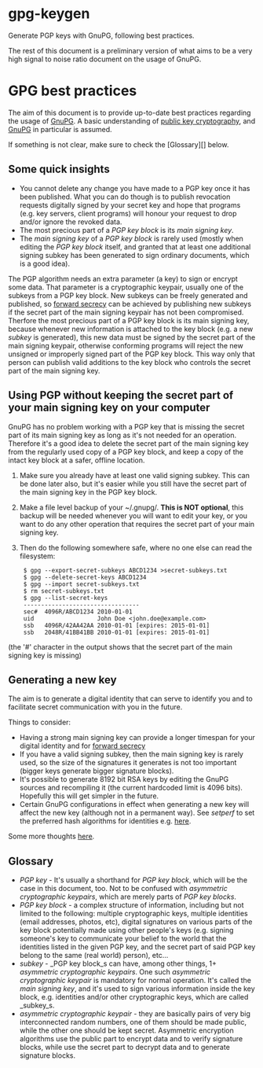 # gpg-keygen #

Generate PGP keys with GnuPG, following best practices.

The rest of this document is a preliminary version of what aims to be a very high signal to noise ratio document on the usage of GnuPG.

# GPG best practices #

The aim of this document is to provide up-to-date best practices regarding the usage of [GnuPG](http://www.gnupg.org/). A basic understanding of [public key cryptography](http://en.wikipedia.org/wiki/Public-key_cryptography), and [GnuPG](http://www.gnupg.org/) in particular is assumed.

If something is not clear, make sure to check the [Glossary][] below.

## Some quick insights ##

* You cannot delete any change you have made to a PGP key once it has been published. What you can do though is to publish revocation requests digitally signed by your secret key and hope that programs (e.g. key servers, client programs) will honour your request to drop and/or ignore the revoked data.
* The most precious part of a _PGP key block_ is its _main signing key_.
* The _main signing key_ of a _PGP key block_ is rarely used (mostly when editing the _PGP key block_ itself, and granted that at least one additional signing subkey has been generated to sign ordinary documents, which is a good idea).

The PGP algorithm needs an extra parameter (a key) to sign or encrypt some data. That parameter is a cryptographic keypair, usually one of the subkeys from a PGP key block. New subkeys can be freely generated and published, so [forward secrecy](http://en.wikipedia.org/wiki/Forward_secrecy) can be achieved by publishing new subkeys if the secret part of the main signing keypair has not been compromised. Therfore the most precious part of a PGP key block is its main signing key, because whenever new information is attached to the key block (e.g. a new _subkey_ is generated), this new data must be signed by the secret part of the main signing keypair, otherwise conforming programs will reject the new unsigned or improperly signed part of the PGP key block. This way only that person can publish valid additions to the key block who controls the secret part of the main signing key.

## Using PGP without keeping the secret part of your main signing key on your computer ##

GnuPG has no problem working with a PGP key that is missing the secret part of its main signing key as long as it's not needed for an operation. Therefore it's a good idea to delete the secret part of the main signing key from the regularly used copy of a PGP key block, and keep a copy of the intact key block at a safer, offline location.

1. Make sure you already have at least one valid signing subkey. This can be done later also, but it's easier while you still have the secret part of the main signing key in the PGP key block.
2. Make a file level backup of your ~/.gnupg/. **This is NOT optional**, this backup will be needed whenever you will want to edit your key, or you want to do any other operation that requires the secret part of your main signing key.
3. Then do the following somewhere safe, where no one else can read the filesystem:

        $ gpg --export-secret-subkeys ABCD1234 >secret-subkeys.txt
        $ gpg --delete-secret-keys ABCD1234
        $ gpg --import secret-subkeys.txt
        $ rm secret-subkeys.txt
        $ gpg --list-secret-keys
        ---------------------------------
        sec#  4096R/ABCD1234 2010-01-01
        uid                  John Doe <john.doe@example.com>
        ssb   4096R/42AA42AA 2010-01-01 [expires: 2015-01-01]
        ssb   2048R/41BB41BB 2010-01-01 [expires: 2015-01-01]

(the '#' character in the output shows that the secret part of the main signing key is missing)

## Generating a new key ##

The aim is to generate a digital identity that can serve to identify you and to facilitate secret communication with you in the future.

Things to consider:

* Having a strong main signing key can provide a longer timespan for your digital identity and for [forward secrecy](http://en.wikipedia.org/wiki/Forward_secrecy)
* If you have a valid signing subkey, then the main signing key is rarely used, so the size of the signatures it generates is not too important (bigger keys generate bigger signature blocks).
* It's possible to generate 8192 bit RSA keys by editing the GnuPG sources and recompiling it (the current hardcoded limit is 4096 bits). Hopefully this will get simpler in the future.
* Certain GnuPG configurations in effect when generating a new key will affect the new key (although not in a permanent way). See _setperf_ to set the preferred hash algorithms for identities e.g. [here](https://wiki.ubuntu.com/SecurityTeam/GPGMigration).

Some more thoughts [here](http://www.ctrlc.hu/~stef/blog/posts/PGP_key_generation.html).

## Glossary ##

* _PGP key_ - It's usually a shorthand for _PGP key block_, which will be the case in this document, too. Not to be confused with _asymmetric cryptographic keypairs_, which are merely parts of _PGP key blocks_.
* _PGP key block_ - a complex structure of information, including but not limited to the following: multiple cryptographic keys, multiple identities (email addresses, photos, etc), digital signatures on various parts of the key block potentially made using other people's keys (e.g. signing someone's key to communicate your belief to the world that the identities listed in the given PGP key, and the secret part of said PGP key belong to the same (real world) person), etc...
* _subkey_ - _PGP key block_s can have, among other things, 1+ _asymmetric cryptographic keypairs_. One such _asymmetric cryptographic keypair_ is mandatory for normal operation. It's called the _main signing key_, and it's used to sign various information inside the key block, e.g. identities and/or other cryptographic keys, which are called _subkey_s.
* _asymmetric cryptographic keypair_ - they are basically pairs of very big interconnected random numbers, one of them should be made public, while the other one should be kept secret. Asymmetric encryption algorithms use the public part to encrypt data and to verify signature blocks, while use the secret part to decrypt data and to generate signature blocks.
